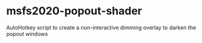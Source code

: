 # msfs2020-popout-shader
AutoHotkey script to create a non-interactive dimming overlay to darken the popout windows
